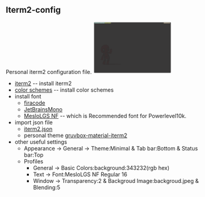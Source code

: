## Iterm2-config

Personal iterm2 configuration file.
<img src="https://github.com/asang24/dotfiles/blob/main/iterm2/iterm2.png" alt="demo" style="zoom:20%;" />

- [iterm2](https://iterm2.com/) -- install iterm2
- [color schemes](https://github.com/mbadolato/iTerm2-Color-Schemes) -- install color schemes
- install font
  - [firacode](https://github.com/tonsky/FiraCode)
  - [JetBrainsMono](https://github.com/JetBrains/JetBrainsMono)
  - [MesloLGS NF](https://github.com/romkatv/powerlevel10k) -- which is Recommended font for Powerlevel10k.
- import json file
  - [iterm2.json](https://github.com/asang24/dotfiles/blob/main/iterm2/iterm2.json)
  - personal theme [gruvbox-material-iterm2](https://github.com/AmmarCodes/gruvbox-material-iterm2)
- other useful settings
  - Appearance -> General -> Theme:Minimal & Tab bar:Bottom & Status bar:Top
  - Profiles
    - General -> Basic Colors:background:343232(rgb hex)
    - Text -> Font:MesloLGS NF Regular 16
    - Window -> Transparency:2 & Backgroud Image:backgroud.jpeg & Blending:5
